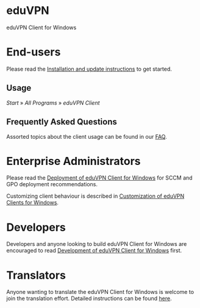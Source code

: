 # eduVPN
eduVPN Client for Windows


# End-users

Please read the [Installation and update instructions](doc/Installation.md) to get started.

## Usage
_Start_ » _All Programs_ » _eduVPN Client_

## Frequently Asked Questions
Assorted topics about the client usage can be found in our [FAQ](doc/FAQ.md).


# Enterprise Administrators

Please read the [Deployment of eduVPN Client for Windows](doc/Deployment.md) for SCCM and GPO deployment recommendations.

Customizing client behaviour is described in [Customization of eduVPN Clients for Windows](doc/Customization.md).


# Developers

Developers and anyone looking to build eduVPN Client for Windows are encouraged to read [Development of eduVPN Client for Windows](doc/Development.md) first.


# Translators

Anyone wanting to translate the eduVPN Client for Windows is welcome to join the translation effort. Detailed instructions can be found [here](doc/Localization.md).
